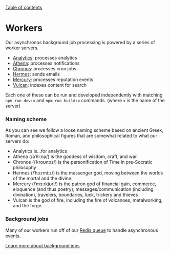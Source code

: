 [Table of contents](../readme.md)

# Workers

Our asynchronos background job processing is powered by a series of worker servers.

- [Analytics](analytics/intro.md): processes analytics
- [Athena](athena/intro.md): processes notifications
- [Chronos](chronos/intro.md): processes cron jobs
- [Hermes](hermes/intro.md): sends emails
- [Mercury](mercury/intro.md): processes reputation events
- [Vulcan](vulcan/intro.md): indexes content for search

Each one of these can be run and developed independently with matching `npm run dev:x` and `npm run build:x` commands. (where `x` is the name of the server)

### Naming scheme

As you can see we follow a loose naming scheme based on ancient Greek, Roman, and philosophical figures that are somewhat related to what our servers do:

- Analytics is...for analytics
- Athena (/əˈθiːnə/) is the goddess of wisdom, craft, and war.
- Chronos (/ˈkroʊnɒs/) is the personification of Time in pre-Socratic philosophy
- Hermes (/ˈhɜːrmiːz/) is the messenger god, moving between the worlds of the mortal and the divine.
- Mercury (/ˈmɜːrkjʊri/) is the patron god of financial gain, commerce, eloquence (and thus poetry), messages/communication (including divination), travelers, boundaries, luck, trickery and thieves
- Vulcan is the god of fire, including the fire of volcanoes, metalworking, and the forge.

### Background jobs

Many of our workers run off of our [Redis queue](background-jobs.md) to handle asynchronous events.

[Learn more about background jobs](background-jobs.md)
